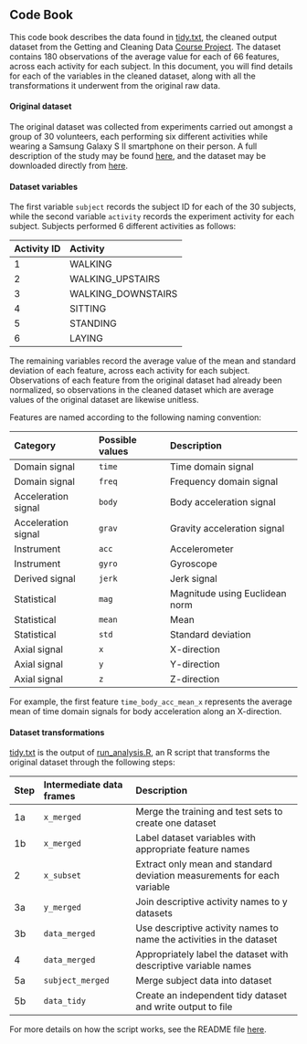 ## Code Book
This code book describes the data found in [tidy.txt](https://github.com/clampork/coursera-datascience/blob/3-getting-and-cleaning-data/project/tidy.txt), the cleaned output dataset from the Getting and Cleaning Data [Course Project](https://github.com/clampork/coursera-datascience/tree/3-getting-and-cleaning-data/project). The dataset contains 180 observations of the average value for each of 66 features, across each activity for each subject. In this document, you will find details for each of the variables in the cleaned dataset, along with all the transformations it underwent from the original raw data.

#### Original dataset
The original dataset was collected from experiments carried out amongst a group of 30 volunteers, each performing six different activities while wearing a Samsung Galaxy S II smartphone on their person. A full description of the study may be found [here](http://archive.ics.uci.edu/ml/datasets/Human+Activity+Recognition+Using+Smartphones), and the dataset may be downloaded directly from [here](https://d396qusza40orc.cloudfront.net/getdata%2Fprojectfiles%2FUCI%20HAR%20Dataset.zip).

#### Dataset variables
The first variable `subject` records the subject ID for each of the 30 subjects, while the second variable `activity` records the experiment activity for each subject. Subjects performed 6 different activities as follows:

| Activity ID | Activity           |
| :---------- | :----------------  |
| 1           | WALKING            |
| 2           | WALKING_UPSTAIRS   |
| 3           | WALKING_DOWNSTAIRS |
| 4           | SITTING            |
| 5           | STANDING           |
| 6           | LAYING             |

The remaining variables record the average value of the mean and standard deviation of each feature, across each activity for each subject. Observations of each feature from the original dataset had already been normalized, so observations in the cleaned dataset which are average values of the original dataset are likewise unitless. 

Features are named according to the following naming convention:

| Category            | Possible values | Description                    |
| :------------------ | :-------------- | :----------------------------- |
| Domain signal       | `time`          | Time domain signal             |
| Domain signal       | `freq`          | Frequency domain signal        |
| Acceleration signal | `body`          | Body acceleration signal       |
| Acceleration signal | `grav`          | Gravity acceleration signal    |
| Instrument          | `acc`           | Accelerometer                  |
| Instrument          | `gyro`          | Gyroscope                      |
| Derived signal      | `jerk`          | Jerk signal                    |
| Statistical         | `mag`           | Magnitude using Euclidean norm |
| Statistical         | `mean`          | Mean                           |
| Statistical         | `std`           | Standard deviation             |
| Axial signal        | `x`             | X-direction                    |
| Axial signal        | `y`             | Y-direction                    |
| Axial signal        | `z`             | Z-direction                    |

For example, the first feature `time_body_acc_mean_x` represents the average mean of time domain signals for body acceleration along an X-direction.

#### Dataset transformations
[tidy.txt](https://github.com/clampork/coursera-datascience/blob/3-getting-and-cleaning-data/project/tidy.txt) is the output of [run_analysis.R](https://github.com/clampork/coursera-datascience/blob/3-getting-and-cleaning-data/project/run_analysis.R), an R script that transforms the original dataset through the following steps:

| Step | Intermediate data frames | Description                                                             |
| :--- | :----------------------- | :---------------------------------------------------------------------- |
| 1a   | `x_merged`               | Merge the training and test sets to create one dataset                  |
| 1b   | `x_merged`               | Label dataset variables with appropriate feature names                  |
| 2    | `x_subset`               | Extract only mean and standard deviation measurements for each variable |
| 3a   | `y_merged`               | Join descriptive activity names to y datasets                           | 
| 3b   | `data_merged`            | Use descriptive activity names to name the activities in the dataset    |
| 4    | `data_merged`            | Appropriately label the dataset with descriptive variable names         |
| 5a   | `subject_merged`         | Merge subject data into dataset                                         |
| 5b   | `data_tidy`              | Create an independent tidy dataset and write output to file             |

For more details on how the script works, see the README file [here](https://github.com/clampork/coursera-datascience/blob/3-getting-and-cleaning-data/project/README.md).

